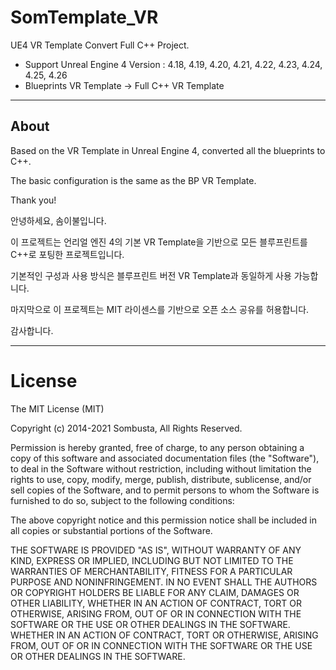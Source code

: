 # SomTemplate_VR
UE4 VR Template Convert Full C++ Project.

- Support Unreal Engine 4 Version : 4.18, 4.19, 4.20, 4.21, 4.22, 4.23, 4.24, 4.25, 4.26 
- Blueprints VR Template -> Full C++ VR Template

---------------------

## About

Based on the VR Template in Unreal Engine 4, converted all the blueprints to C++.

The basic configuration is the same as the BP VR Template.

Thank you!

안녕하세요, 솜이불입니다.

이 프로젝트는 언리얼 엔진 4의 기본 VR Template을 기반으로 모든 블루프린트를 C++로 포팅한 프로젝트입니다.

기본적인 구성과 사용 방식은 블루프린트 버전 VR Template과 동일하게 사용 가능합니다. 

마지막으로 이 프로젝트는 MIT 라이센스를 기반으로 오픈 소스 공유를 허용합니다.

감사합니다.

---------------------

# License

<MIT License>

The MIT License (MIT)

Copyright (c) 2014-2021 Sombusta, All Rights Reserved.

Permission is hereby granted, free of charge, to any person obtaining a copy of this software and associated documentation files (the "Software"), to deal in the Software without restriction, including without limitation the rights to use, copy, modify, merge, publish, distribute, sublicense, and/or sell copies of the Software, and to permit persons to whom the Software is furnished to do so, subject to the following conditions:

The above copyright notice and this permission notice shall be included in all copies or substantial portions of the Software.

THE SOFTWARE IS PROVIDED "AS IS", WITHOUT WARRANTY OF ANY KIND, EXPRESS OR IMPLIED, INCLUDING BUT NOT LIMITED TO THE WARRANTIES OF MERCHANTABILITY, FITNESS FOR A PARTICULAR PURPOSE AND NONINFRINGEMENT. IN NO EVENT SHALL THE AUTHORS OR COPYRIGHT HOLDERS BE LIABLE FOR ANY CLAIM, DAMAGES OR OTHER LIABILITY, WHETHER IN AN ACTION OF CONTRACT, TORT OR OTHERWISE, ARISING FROM, OUT OF OR IN CONNECTION WITH THE SOFTWARE OR THE USE OR OTHER DEALINGS IN THE SOFTWARE.
WHETHER IN AN ACTION OF CONTRACT, TORT OR OTHERWISE, ARISING
FROM, OUT OF OR IN CONNECTION WITH THE SOFTWARE OR THE USE OR
OTHER DEALINGS IN THE SOFTWARE.